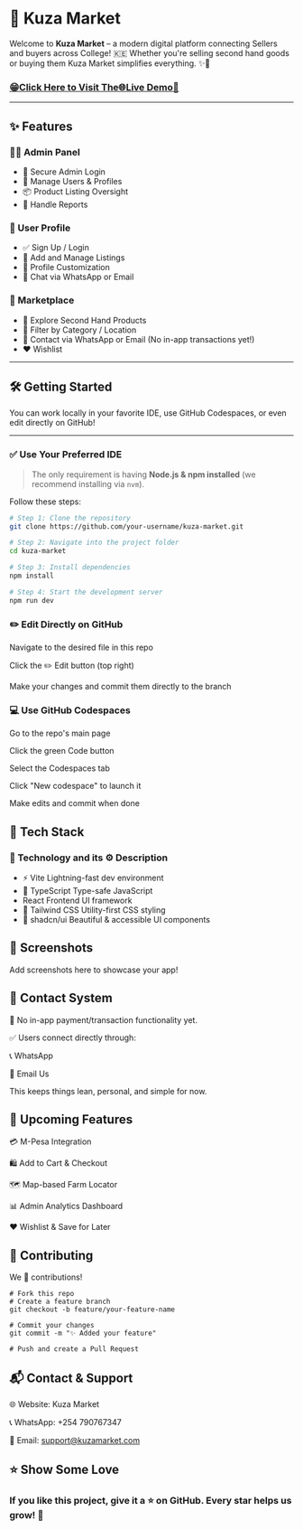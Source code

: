 # 🚀 Kuza Market

Welcome to **Kuza Market** – a modern digital platform connecting Sellers and buyers across College! 🇰🇪 Whether you're selling second hand goods or buying them Kuza Market simplifies everything. ✨📲

### [😁Click Here to Visit The🌐Live Demo🚀](https://kuzamarket2.vercel.app/)
---

## ✨ Features

### 👩‍💼 Admin Panel
- 🔐 Secure Admin Login
- 🧑 Manage Users & Profiles
- 📦 Product Listing Oversight
- 🚨 Handle Reports

### 👤 User Profile
- ✅ Sign Up / Login
- 🧾 Add and Manage Listings
- 📸 Profile Customization
- 💬 Chat via WhatsApp or Email

### 🛒 Marketplace
- 🥬 Explore Second Hand Products
- 📍 Filter by Category / Location
- 📨 Contact via WhatsApp or Email (No in-app transactions yet!)
- ❤️ Wishlist

---

## 🛠️ Getting Started

You can work locally in your favorite IDE, use GitHub Codespaces, or even edit directly on GitHub!

---

### ✅ Use Your Preferred IDE

> The only requirement is having **Node.js & npm installed** (we recommend installing via `nvm`).

Follow these steps:

```bash
# Step 1: Clone the repository
git clone https://github.com/your-username/kuza-market.git

# Step 2: Navigate into the project folder
cd kuza-market

# Step 3: Install dependencies
npm install

# Step 4: Start the development server
npm run dev
```
### ✏️ Edit Directly on GitHub
Navigate to the desired file in this repo

Click the ✏️ Edit button (top right)

Make your changes and commit them directly to the branch

### 💻 Use GitHub Codespaces
Go to the repo's main page

Click the green Code button

Select the Codespaces tab

Click "New codespace" to launch it

Make edits and commit when done

## 🧰 Tech Stack

### 🔧 Technology and its ⚙️ Description
- ⚡ Vite	Lightning-fast dev environment
- 📘 TypeScript	Type-safe JavaScript
-  React	Frontend UI framework
- 💨 Tailwind CSS	Utility-first CSS styling
- 🧱 shadcn/ui	Beautiful & accessible UI components

## 📸 Screenshots
Add screenshots here to showcase your app!


## 📲 Contact System
🚫 No in-app payment/transaction functionality yet.

✅ Users connect directly through:

📞 WhatsApp

📧 Email Us

This keeps things lean, personal, and simple for now.

## 🌱 Upcoming Features
💳 M-Pesa Integration

🛍️ Add to Cart & Checkout

🗺️ Map-based Farm Locator

📊 Admin Analytics Dashboard

❤️ Wishlist & Save for Later

## 🤝 Contributing
We 💚 contributions!
```
# Fork this repo
# Create a feature branch
git checkout -b feature/your-feature-name

# Commit your changes
git commit -m "✨ Added your feature"

# Push and create a Pull Request
```

## 📬 Contact & Support
🌐 Website: Kuza Market

📞 WhatsApp: +254 790767347

📧 Email: support@kuzamarket.com

## ⭐ Show Some Love
### If you like this project, give it a ⭐ on GitHub. Every star helps us grow! 💫
